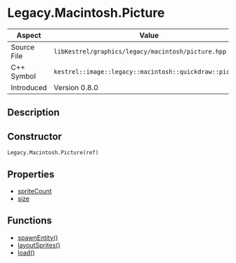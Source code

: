 # Legacy.Macintosh.Picture
| Aspect | Value |
| --- | --- |
| Source File | `libKestrel/graphics/legacy/macintosh/picture.hpp` |
| C++ Symbol | `kestrel::image::legacy::macintosh::quickdraw::picture` |
| Introduced | Version 0.8.0 |
## Description

## Constructor
```
Legacy.Macintosh.Picture(ref)
```
## Properties

 - [spriteCount](spriteCount.md)
 - [size](size.md)
## Functions

 - [spawnEntity()](spawnEntity.md)
 - [layoutSprites()](layoutSprites.md)
 - [load()](load.md)
